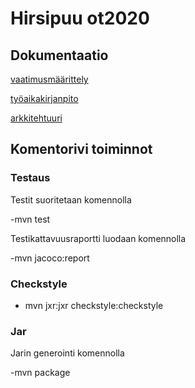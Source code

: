 # Hirsipuu ot2020


## Dokumentaatio

[vaatimusmäärittely](https://github.com/SakuKosonen/ot-harjoitustyo2020/blob/master/dokumentaatio/vaatimusm%C3%A4%C3%A4rittely.md)

[työaikakirjanpito](https://github.com/SakuKosonen/ot-harjoitustyo2020/blob/master/dokumentaatio/ty%C3%B6aikakirjanpito.md)

[arkkitehtuuri](https://github.com/SakuKosonen/ot-harjoitustyo2020/blob/master/dokumentaatio/arkkitehtuuri.md)

## Komentorivi toiminnot

### Testaus

Testit suoritetaan komennolla 

-mvn test

Testikattavuusraportti luodaan komennolla

-mvn jacoco:report

### Checkstyle

- mvn jxr:jxr checkstyle:checkstyle

### Jar

Jarin generointi komennolla

-mvn package



